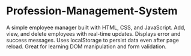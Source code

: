# Profession-Management-System
A simple employee manager built with HTML, CSS, and JavaScript. Add, view, and delete employees with real-time updates. Displays error and success messages. Uses localStorage to persist data even after page reload. Great for learning DOM manipulation and form validation.
